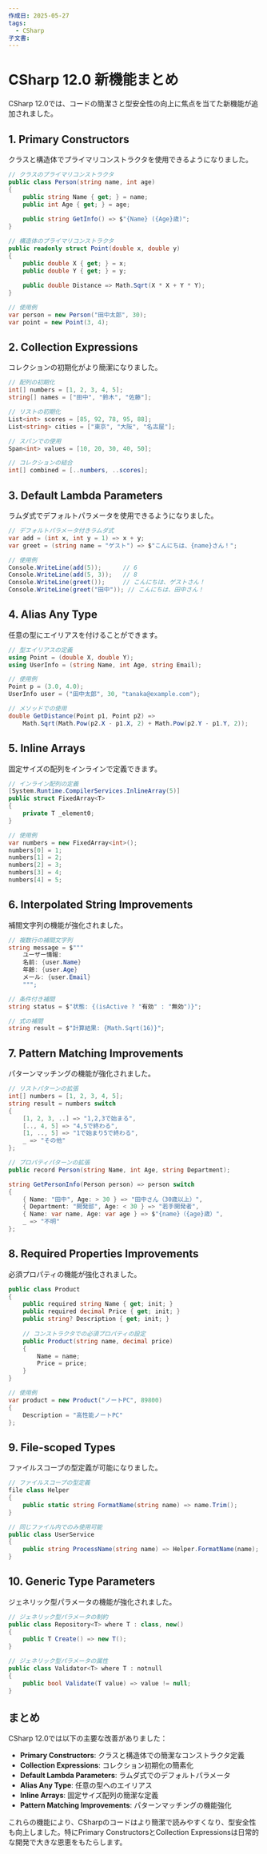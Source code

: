 ```yaml
---
作成日: 2025-05-27
tags:
  - CSharp
子文書:
---
```

# CSharp 12.0 新機能まとめ

CSharp 12.0では、コードの簡潔さと型安全性の向上に焦点を当てた新機能が追加されました。

## 1. Primary Constructors

クラスと構造体でプライマリコンストラクタを使用できるようになりました。

```csharp
// クラスのプライマリコンストラクタ
public class Person(string name, int age)
{
    public string Name { get; } = name;
    public int Age { get; } = age;
    
    public string GetInfo() => $"{Name} ({Age}歳)";
}

// 構造体のプライマリコンストラクタ
public readonly struct Point(double x, double y)
{
    public double X { get; } = x;
    public double Y { get; } = y;
    
    public double Distance => Math.Sqrt(X * X + Y * Y);
}

// 使用例
var person = new Person("田中太郎", 30);
var point = new Point(3, 4);
```

## 2. Collection Expressions

コレクションの初期化がより簡潔になりました。

```csharp
// 配列の初期化
int[] numbers = [1, 2, 3, 4, 5];
string[] names = ["田中", "鈴木", "佐藤"];

// リストの初期化
List<int> scores = [85, 92, 78, 95, 88];
List<string> cities = ["東京", "大阪", "名古屋"];

// スパンでの使用
Span<int> values = [10, 20, 30, 40, 50];

// コレクションの結合
int[] combined = [..numbers, ..scores];
```

## 3. Default Lambda Parameters

ラムダ式でデフォルトパラメータを使用できるようになりました。

```csharp
// デフォルトパラメータ付きラムダ式
var add = (int x, int y = 1) => x + y;
var greet = (string name = "ゲスト") => $"こんにちは、{name}さん！";

// 使用例
Console.WriteLine(add(5));      // 6
Console.WriteLine(add(5, 3));   // 8
Console.WriteLine(greet());     // こんにちは、ゲストさん！
Console.WriteLine(greet("田中")); // こんにちは、田中さん！
```

## 4. Alias Any Type

任意の型にエイリアスを付けることができます。

```csharp
// 型エイリアスの定義
using Point = (double X, double Y);
using UserInfo = (string Name, int Age, string Email);

// 使用例
Point p = (3.0, 4.0);
UserInfo user = ("田中太郎", 30, "tanaka@example.com");

// メソッドでの使用
double GetDistance(Point p1, Point p2) =>
    Math.Sqrt(Math.Pow(p2.X - p1.X, 2) + Math.Pow(p2.Y - p1.Y, 2));
```

## 5. Inline Arrays

固定サイズの配列をインラインで定義できます。

```csharp
// インライン配列の定義
[System.Runtime.CompilerServices.InlineArray(5)]
public struct FixedArray<T>
{
    private T _element0;
}

// 使用例
var numbers = new FixedArray<int>();
numbers[0] = 1;
numbers[1] = 2;
numbers[2] = 3;
numbers[3] = 4;
numbers[4] = 5;
```

## 6. Interpolated String Improvements

補間文字列の機能が強化されました。

```csharp
// 複数行の補間文字列
string message = $"""
    ユーザー情報:
    名前: {user.Name}
    年齢: {user.Age}
    メール: {user.Email}
    """;

// 条件付き補間
string status = $"状態: {(isActive ? "有効" : "無効")}";

// 式の補間
string result = $"計算結果: {Math.Sqrt(16)}";
```

## 7. Pattern Matching Improvements

パターンマッチングの機能が強化されました。

```csharp
// リストパターンの拡張
int[] numbers = [1, 2, 3, 4, 5];
string result = numbers switch
{
    [1, 2, 3, ..] => "1,2,3で始まる",
    [.., 4, 5] => "4,5で終わる",
    [1, .., 5] => "1で始まり5で終わる",
    _ => "その他"
};

// プロパティパターンの拡張
public record Person(string Name, int Age, string Department);

string GetPersonInfo(Person person) => person switch
{
    { Name: "田中", Age: > 30 } => "田中さん（30歳以上）",
    { Department: "開発部", Age: < 30 } => "若手開発者",
    { Name: var name, Age: var age } => $"{name}（{age}歳）",
    _ => "不明"
};
```

## 8. Required Properties Improvements

必須プロパティの機能が強化されました。

```csharp
public class Product
{
    public required string Name { get; init; }
    public required decimal Price { get; init; }
    public string? Description { get; init; }
    
    // コンストラクタでの必須プロパティの設定
    public Product(string name, decimal price)
    {
        Name = name;
        Price = price;
    }
}

// 使用例
var product = new Product("ノートPC", 89800)
{
    Description = "高性能ノートPC"
};
```

## 9. File-scoped Types

ファイルスコープの型定義が可能になりました。

```csharp
// ファイルスコープの型定義
file class Helper
{
    public static string FormatName(string name) => name.Trim();
}

// 同じファイル内でのみ使用可能
public class UserService
{
    public string ProcessName(string name) => Helper.FormatName(name);
}
```

## 10. Generic Type Parameters

ジェネリック型パラメータの機能が強化されました。

```csharp
// ジェネリック型パラメータの制約
public class Repository<T> where T : class, new()
{
    public T Create() => new T();
}

// ジェネリック型パラメータの属性
public class Validator<T> where T : notnull
{
    public bool Validate(T value) => value != null;
}
```

## まとめ

CSharp 12.0では以下の主要な改善がありました：

- **Primary Constructors**: クラスと構造体での簡潔なコンストラクタ定義
- **Collection Expressions**: コレクション初期化の簡素化
- **Default Lambda Parameters**: ラムダ式でのデフォルトパラメータ
- **Alias Any Type**: 任意の型へのエイリアス
- **Inline Arrays**: 固定サイズ配列の簡潔な定義
- **Pattern Matching Improvements**: パターンマッチングの機能強化

これらの機能により、CSharpのコードはより簡潔で読みやすくなり、型安全性も向上しました。特にPrimary ConstructorsとCollection Expressionsは日常的な開発で大きな恩恵をもたらします。
